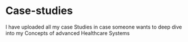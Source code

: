 # Case-studies
I have uploaded all my case Studies in case someone wants to deep dive into my Concepts of advanced Healthcare Systems
